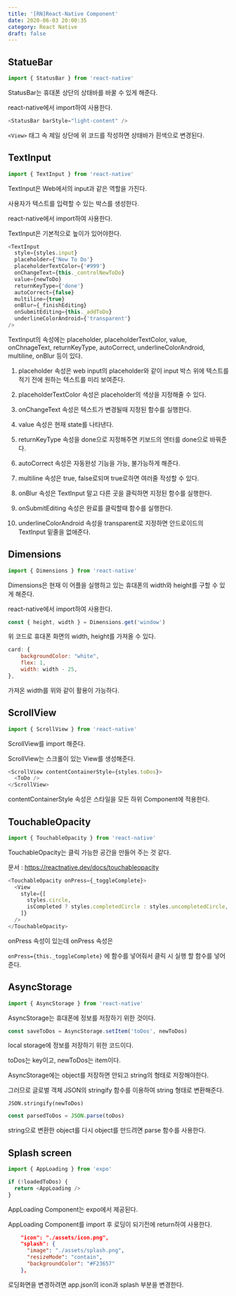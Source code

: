 ```yaml
---
title: '[RN]React-Native Component'
date: 2020-06-03 20:00:35
category: React Native
draft: false
---
```


## StatueBar

```js
import { StatusBar } from 'react-native'
```

StatusBar는 휴대폰 상단의 상태바를 바꿀 수 있게 해준다.

react-native에서 import하여 사용한다.

```js
<StatusBar barStyle="light-content" />
```

`<View>` 태그 속 제일 상단에 위 코드를 작성하면 상태바가 흰색으로 변경된다.

## TextInput

```js
import { TextInput } from 'react-native'
```

TextInput은 Web에서의 input과 같은 역할을 가진다.

사용자가 텍스트를 입력할 수 있는 박스를 생성한다.

react-native에서 import하여 사용한다.

TextInput은 기본적으로 높이가 있어야한다.

```js
<TextInput
  style={styles.input}
  placeholder={'New To Do'}
  placeholderTextColor={'#999'}
  onChangeText={this._controlNewToDo}
  value={newToDo}
  returnKeyType={'done'}
  autoCorrect={false}
  multiline={true}
  onBlur={_finishEditing}
  onSubmitEditing={this._addToDo}
  underlineColorAndroid={'transparent'}
/>
```

TextInput의 속성에는 placeholder, placeholderTextColor, value, onChnageText, returnKeyType, autoCorrect, underlineColorAndroid, multiline, onBlur 등이 있다.

1. placeholder 속성은 web input의 placeholder와 같이 input 박스 위에 텍스트를 적기 전에 원하는 텍스트를 미리 보여준다.

2. placeholderTextColor 속성은 placeholder의 색상을 지정해줄 수 있다.

3. onChangeText 속성은 텍스트가 변경될때 지정된 함수를 실행한다.

4. value 속성은 현재 state를 나타낸다.

5. returnKeyType 속성을 done으로 지정해주면 키보드의 엔터를 done으로 바꿔준다.

6. autoCorrect 속성은 자동완성 기능을 가능, 불가능하게 해준다.

7. multiline 속성은 true, false로되며 true로하면 여러줄 작성할 수 있다.

8. onBlur 속성은 TextInput 말고 다른 곳을 클릭하면 지정된 함수를 실행한다.

9. onSubmitEditing 속성은 완료를 클릭할때 함수를 실행한다.

10. underlineColorAndroid 속성을 transparent로 지정하면 안드로이드의 TextInput 밑줄을 없애준다.

## Dimensions

```js
import { Dimensions } from 'react-native'
```

Dimensions은 현재 이 어플을 실행하고 있는 휴대폰의 width와 height를 구할 수 있게 해준다.

react-native에서 import하여 사용한다.

```js
const { height, width } = Dimensions.get('window')
```

위 코드로 휴대폰 화면의 width, height를 가져올 수 있다.

```js
card: {
    backgroundColor: "white",
    flex: 1,
    width: width - 25,
},
```

가져온 width를 위와 같이 활용이 가능하다.

## ScrollView

```js
import { ScrollView } from 'react-native'
```

ScrollView를 import 해준다.

ScrollView는 스크롤이 있는 View를 생성해준다.

```js
<ScrollView contentContainerStyle={styles.toDos}>
  <ToDo />
</ScrollView>
```

contentContainerStyle 속성은 스타일을 모든 하위 Component에 적용한다.

## TouchableOpacity

```js
import { TouchableOpacity } from 'react-native'
```

TouchableOpacity는 클릭 가능한 공간을 만들어 주는 것 같다.

문서 : https://reactnative.dev/docs/touchableopacity

```js
<TouchableOpacity onPress={_toggleComplete}>
  <View
    style={[
      styles.circle,
      isCompleted ? styles.completedCircle : styles.uncompletedCircle,
    ]}
  />
</TouchableOpacity>
```

onPress 속성이 있는데 onPress 속성은

`onPress={this._toggleComplete}` 에 함수를 넣어줘서 클릭 시 실행 할 함수를 넣어준다.

## AsyncStorage

```js
import { AsyncStorage } from 'react-native'
```

AsyncStorage는 휴대폰에 정보를 저장하기 위한 것이다.

```js
const saveToDos = AsyncStorage.setItem('toDos', newToDos)
```

local storage에 정보를 저장하기 위한 코드이다.

toDos는 key이고, newToDos는 item이다.

AsyncStorage에는 object를 저장하면 안되고 string의 형태로 저장해야한다.

그러므로 글로벌 객체 JSON의 stringify 함수를 이용하여 string 형태로 변환해준다.

`JSON.stringify(newToDos)`

```js
const parsedToDos = JSON.parse(toDos)
```

string으로 변환한 object를 다시 object를 만드려면 parse 함수를 사용한다.

## Splash screen

```js
import { AppLoading } from 'expo'

if (!loadedToDos) {
  return <AppLoading />
}
```

AppLoading Component는 expo에서 제공된다.

AppLoading Component를 import 후 로딩이 되기전에 return하여 사용한다.

```json
    "icon": "./assets/icon.png",
    "splash": {
      "image": "./assets/splash.png",
      "resizeMode": "contain",
      "backgroundColor": "#F23657"
    },
```

로딩화면을 변경하려면 app.json의 icon과 splash 부분을 변경한다.
